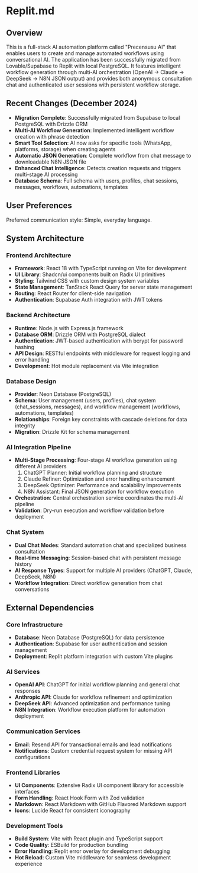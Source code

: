# Replit.md

## Overview

This is a full-stack AI automation platform called "Precensusu AI" that enables users to create and manage automated workflows using conversational AI. The application has been successfully migrated from Lovable/Supabase to Replit with local PostgreSQL. It features intelligent workflow generation through multi-AI orchestration (OpenAI → Claude → DeepSeek → N8N JSON output) and provides both anonymous consultation chat and authenticated user sessions with persistent workflow storage.

## Recent Changes (December 2024)

- **Migration Complete**: Successfully migrated from Supabase to local PostgreSQL with Drizzle ORM
- **Multi-AI Workflow Generation**: Implemented intelligent workflow creation with phrase detection
- **Smart Tool Selection**: AI now asks for specific tools (WhatsApp, platforms, storage) when creating agents
- **Automatic JSON Generation**: Complete workflow from chat message to downloadable N8N JSON file
- **Enhanced Chat Intelligence**: Detects creation requests and triggers multi-stage AI processing
- **Database Schema**: Full schema with users, profiles, chat sessions, messages, workflows, automations, templates

## User Preferences

Preferred communication style: Simple, everyday language.

## System Architecture

### Frontend Architecture
- **Framework**: React 18 with TypeScript running on Vite for development
- **UI Library**: Shadcn/ui components built on Radix UI primitives
- **Styling**: Tailwind CSS with custom design system variables
- **State Management**: TanStack React Query for server state management
- **Routing**: React Router for client-side navigation
- **Authentication**: Supabase Auth integration with JWT tokens

### Backend Architecture
- **Runtime**: Node.js with Express.js framework
- **Database ORM**: Drizzle ORM with PostgreSQL dialect
- **Authentication**: JWT-based authentication with bcrypt for password hashing
- **API Design**: RESTful endpoints with middleware for request logging and error handling
- **Development**: Hot module replacement via Vite integration

### Database Design
- **Provider**: Neon Database (PostgreSQL)
- **Schema**: User management (users, profiles), chat system (chat_sessions, messages), and workflow management (workflows, automations, templates)
- **Relationships**: Foreign key constraints with cascade deletions for data integrity
- **Migration**: Drizzle Kit for schema management

### AI Integration Pipeline
- **Multi-Stage Processing**: Four-stage AI workflow generation using different AI providers
  1. ChatGPT Planner: Initial workflow planning and structure
  2. Claude Refiner: Optimization and error handling enhancement
  3. DeepSeek Optimizer: Performance and scalability improvements
  4. N8N Assistant: Final JSON generation for workflow execution
- **Orchestration**: Central orchestration service coordinates the multi-AI pipeline
- **Validation**: Dry-run execution and workflow validation before deployment

### Chat System
- **Dual Chat Modes**: Standard automation chat and specialized business consultation
- **Real-time Messaging**: Session-based chat with persistent message history
- **AI Response Types**: Support for multiple AI providers (ChatGPT, Claude, DeepSeek, N8N)
- **Workflow Integration**: Direct workflow generation from chat conversations

## External Dependencies

### Core Infrastructure
- **Database**: Neon Database (PostgreSQL) for data persistence
- **Authentication**: Supabase for user authentication and session management
- **Deployment**: Replit platform integration with custom Vite plugins

### AI Services
- **OpenAI API**: ChatGPT for initial workflow planning and general chat responses
- **Anthropic API**: Claude for workflow refinement and optimization
- **DeepSeek API**: Advanced optimization and performance tuning
- **N8N Integration**: Workflow execution platform for automation deployment

### Communication Services
- **Email**: Resend API for transactional emails and lead notifications
- **Notifications**: Custom credential request system for missing API configurations

### Frontend Libraries
- **UI Components**: Extensive Radix UI component library for accessible interfaces
- **Form Handling**: React Hook Form with Zod validation
- **Markdown**: React Markdown with GitHub Flavored Markdown support
- **Icons**: Lucide React for consistent iconography

### Development Tools
- **Build System**: Vite with React plugin and TypeScript support
- **Code Quality**: ESBuild for production bundling
- **Error Handling**: Replit error overlay for development debugging
- **Hot Reload**: Custom Vite middleware for seamless development experience